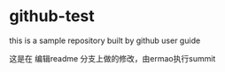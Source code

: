 # github-test
this is a sample repository built by github user guide

这是在   编辑readme 分支上做的修改，由ermao执行summit
